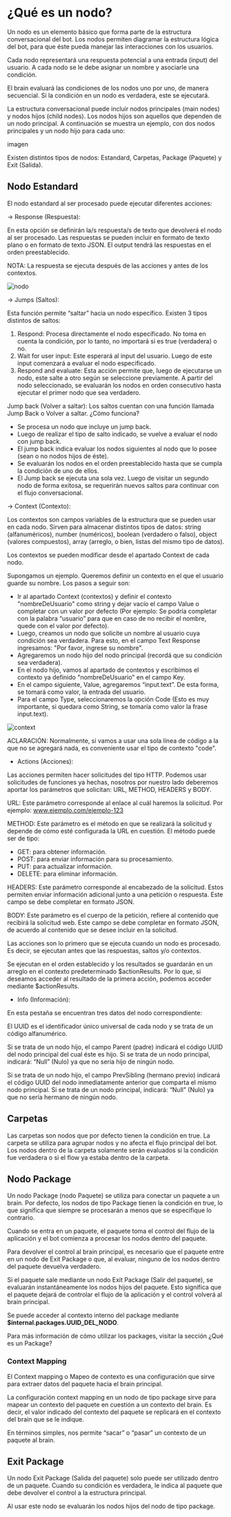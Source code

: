 # ¿Qué es un nodo?

Un nodo es un elemento básico que forma parte de la estructura conversacional del bot. Los nodos permiten diagramar la estructura lógica del bot, para que éste pueda manejar las interacciones con los usuarios. 

Cada nodo representará una respuesta potencial a una entrada (input) del usuario. A cada nodo se le debe asignar un nombre y asociarle una condición.

El brain evaluará las condiciones de los nodos uno por uno, de manera secuencial. Si la condición en un nodo es verdadera, este se ejecutará.

La estructura conversacional puede incluir nodos principales (main nodes) y nodos hijos (child nodes). Los nodos hijos son aquellos que dependen de un nodo principal. A continuación se muestra un ejemplo, con dos nodos principales y un nodo hijo para cada uno:

imagen

Existen distintos tipos de nodos: Estandard, Carpetas, Package (Paquete) y Exit (Salida).

## Nodo Estandard

El nodo estandard al ser procesado puede ejecutar diferentes acciones:

 → Response (Respuesta): 

En esta opción se definirán la/s respuesta/s de texto que devolverá el nodo al ser procesado. Las respuestas se pueden incluir en formato de texto plano o en formato de texto JSON. El output tendrá las respuestas en el orden preestablecido. 

NOTA: La respuesta se ejecuta después de las acciones y antes de los contextos.

![nodo](/images/botbuilder/nodo/nodoRespuesta.gif)

 → Jumps (Saltos):

Esta función permite “saltar” hacia un nodo específico. Existen 3 tipos distintos de saltos:

1) Respond: Procesa directamente el nodo especificado. No toma en cuenta la condición, por lo tanto, no importará si es true (verdadera) o no.
2) Wait for user input: Este esperará al input del usuario. Luego de este input comenzará a evaluar el nodo especificado.
3) Respond and evaluate: Esta acción permite que, luego de ejecutarse un nodo, este salte a otro según se seleccione previamente. A partir del nodo seleccionado, se evaluarán los nodos en orden consecutivo hasta ejecutar el primer nodo que sea verdadero.

Jump back (Volver a saltar): Los saltos cuentan con una función llamada Jump Back o Volver a saltar. ¿Cómo funciona?
- Se procesa un nodo que incluye un jump back.
- Luego de realizar el tipo de salto indicado, se vuelve a evaluar el nodo con jump back.
- El jump back indica evaluar los nodos siguientes al nodo que lo posee (sean o no nodos hijos de éste).
- Se evaluarán los nodos en el orden preestablecido hasta que se cumpla la condición de uno de ellos.
- El Jump back se ejecuta una sola vez. Luego de visitar un segundo nodo de forma exitosa, se requerirán nuevos saltos para continuar con el flujo conversacional.

→ Context (Contexto):

Los contextos son campos variables de la estructura que se pueden usar en cada nodo. Sirven para almacenar distintos tipos de datos: string (alfanuméricos), number (numéricos), boolean (verdadero o falso), object (valores compuestos), array (arreglo, o bien, listas del mismo tipo de datos).

Los contextos se pueden modificar desde el apartado Context de cada nodo. 

Supongamos un ejemplo. Queremos definir un contexto en el que el usuario guarde su nombre. Los pasos a seguir son:

- Ir al apartado Context (contextos) y definir el contexto "nombreDeUsuario" como string y dejar vacío el campo Value o completar con un valor por defecto (Por ejemplo: Se podría completar con la palabra “usuario” para que en caso de no recibir el nombre, quede con el valor por defecto).
- Luego, creamos un nodo que solicite un nombre al usuario cuya condición sea verdadera. Para esto, en el campo Text Response ingresamos: "Por favor, ingrese su nombre".
- Agregaremos un nodo hijo del nodo principal (recordá que su condición sea verdadera).
- En el nodo hijo, vamos al apartado de contextos y escribimos el contexto ya definido "nombreDeUsuario" en el campo Key.
- En el campo siguiente, Value, agregaremos “input.text”. De esta forma, se tomará como valor, la entrada del usuario.
- Para el campo Type, seleccionaremos la opción Code (Esto es muy importante, si quedara como String, se tomaría como valor la frase input.text).

![context](/images/botbuilder/Context/Context.png)

ACLARACIÓN: Normalmente, si vamos a usar una sola línea de código a la que no se agregará nada, es conveniente usar el tipo de contexto "code".

- Actions (Acciones): 

Las acciones permiten hacer solicitudes del tipo HTTP.
Podemos usar solicitudes de funciones ya hechas, nosotros por nuestro lado deberemos aportar los parámetros que solicitan: URL, METHOD, HEADERS y BODY.

URL: Este parámetro corresponde al enlace al cuál haremos la solicitud. Por ejemplo: www.ejemplo.com/ejemplo-123 

METHOD: Este parámetro es el método en que se realizará la solicitud y depende de cómo esté configurada la URL en cuestión. El método puede ser de tipo:

- GET: para obtener información.
- POST: para enviar información para su procesamiento.
- PUT: para actualizar información. 
- DELETE: para eliminar información.

HEADERS: Este parámetro corresponde al encabezado de la solicitud. Estos permiten enviar información adicional junto a una petición o respuesta. Este campo se debe completar en formato JSON.

BODY: Este parámetro es el cuerpo de la petición, refiere al contenido que recibirá la solicitud web. Este campo se debe completar en formato JSON, de acuerdo al contenido que se desee incluir en la solicitud.

Las acciones son lo primero que se ejecuta cuando un nodo es procesado. Es decir, se ejecutan antes que las respuestas, saltos y/o contextos.

Se ejecutan en el orden establecido y los resultados se guardarán en un arreglo en el contexto predeterminado $actionResults. Por lo que, si deseamos acceder al resultado de la primera acción, podemos acceder mediante $actionResults.

- Info (Información):

En esta pestaña se encuentran tres datos del nodo correspondiente:

El UUID es el identificador único universal de cada nodo y se trata de un código alfanumérico.

Si se trata de un nodo hijo, el campo Parent (padre) indicará el código UUID del nodo principal del cual éste es hijo. Si se trata de un nodo principal, indicará: “Null” (Nulo) ya que no sería hijo de ningún nodo.

Si se trata de un nodo hijo, el campo PrevSibling (hermano previo) indicará el código UUID del nodo inmediatamente anterior que comparta el mismo nodo principal. Si se trata de un nodo principal, indicará: “Null” (Nulo) ya que no sería hermano de ningún nodo.

## **Carpetas**

  Las carpetas son nodos que por defecto tienen la condición en true. La carpeta se utiliza para agrupar nodos y no afecta el flujo principal del bot. Los nodos dentro de la carpeta solamente serán evaluados si la condición fue verdadera o si el flow ya estaba dentro de la carpeta.

## Nodo Package

Un nodo Package (nodo Paquete) se utiliza para conectar un paquete a un brain. Por defecto, los nodos de tipo Package tienen la condición en true, lo que significa que siempre se procesarán a menos que se especifique lo contrario. 

Cuando se entra en un paquete, el paquete toma el control del flujo de la aplicación y el bot comienza a procesar los nodos dentro del paquete. 

Para devolver el control al brain principal, es necesario que el paquete entre en un nodo de Exit Package o que, al evaluar, ninguno de los nodos dentro del paquete devuelva verdadero.

Si el paquete sale mediante un nodo Exit Package (Salir del paquete), se evaluarán instantáneamente los nodos hijos del paquete. Esto significa que el paquete dejará de controlar el flujo de la aplicación y el control volverá al brain principal.

Se puede acceder al contexto interno del package mediante **$internal.packages.UUID_DEL_NODO**.

Para más información de cómo utilizar los packages, visitar la sección ¿Qué es un Package?

### Context Mapping 

El Context mapping o Mapeo de contexto es una configuración que sirve para extraer datos del paquete hacia el brain principal.

La configuración context mapping en un nodo de tipo package sirve para mapear un contexto del paquete en cuestión a un contexto del brain. Es decir, el valor indicado del contexto del paquete se replicará en el contexto del brain que se le indique.

En términos simples, nos permite “sacar” o “pasar” un contexto de un paquete al brain.

## Exit Package 

Un nodo Exit Package (Salida del paquete) solo puede ser utilizado dentro de un paquete. Cuando su condición es verdadera, le indica al paquete que debe devolver el control a la estructura principal.

Al usar este nodo se evaluarán los nodos hijos del nodo de tipo package.


